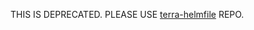 THIS IS DEPRECATED. PLEASE USE [terra-helmfile](https://github.com/broadinstitute/terra-helmfile) REPO.
